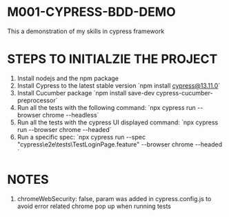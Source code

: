 # M001-CYPRESS-BDD-DEMO

This a demonstration of my skills in cypress framework

# STEPS TO INITIALZIE THE PROJECT

1. Install nodejs and the npm package
2. Install Cypress to the latest stable version
   ´npm install cypress@13.11.0´
3. Install Cucumber package
   ´npm install save-dev cypress-cucumber-preprocessor´
4. Run all the tests with the following command: ´npx cypress run --browser chrome --headless´
5. Run all the tests with the cypress UI displayed command: ´npx cypress run --browser chrome --headed´
6. Run a specific spec: ´npx cypress run --spec "cypress\e2e\tests\TestLoginPage.feature" --browser chrome --headed ´

# NOTES

1.  chromeWebSecurity: false, param was added in cypress.config.js to avoid error related chrome pop up when running tests
